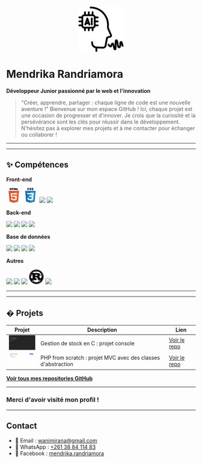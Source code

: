 <p align="center">
  <img src="./image.png" alt="Photo de profil" width="120" />
</p>

# Mendrika Randriamora

**Développeur Junior passionné par le web et l'innovation**

> "Créer, apprendre, partager : chaque ligne de code est une nouvelle aventure !"
> Bienvenue sur mon espace GitHub ! Ici, chaque projet est une occasion de progresser et d'innover.
> Je crois que la curiosité et la persévérance sont les clés pour réussir dans le développement.
> N'hésitez pas à explorer mes projets et à me contacter pour échanger ou collaborer !

---

---

## ✨ Compétences

**Front-end**

<p>
  <img src="https://raw.githubusercontent.com/devicons/devicon/master/icons/html5/html5-original-wordmark.svg" width="40" />
  <img src="https://raw.githubusercontent.com/devicons/devicon/master/icons/css3/css3-original-wordmark.svg" width="40" />
  <img src="https://cdn.jsdelivr.net/gh/devicons/devicon/icons/javascript/javascript-original.svg" width="40" />
  <img src="https://cdn.jsdelivr.net/gh/devicons/devicon/icons/bootstrap/bootstrap-original.svg" width="40" />
</p>

**Back-end**

<p>
  <img src="https://cdn.jsdelivr.net/gh/devicons/devicon/icons/python/python-original.svg" width="40" />
  <img src="https://cdn.jsdelivr.net/gh/devicons/devicon/icons/flask/flask-original.svg" width="40" />
  <img src="https://cdn.jsdelivr.net/gh/devicons/devicon/icons/php/php-original.svg" width="40" />
  <img src="https://cdn.jsdelivr.net/gh/devicons/devicon/icons/laravel/laravel-original.svg" width="40" />
</p>

**Base de données**

<p>
  <img src="https://cdn.jsdelivr.net/gh/devicons/devicon/icons/postgresql/postgresql-original.svg" width="40" />
  <img src="https://cdn.jsdelivr.net/gh/devicons/devicon/icons/mysql/mysql-original.svg" width="40" />
  <img src="https://cdn.jsdelivr.net/gh/devicons/devicon/icons/mongodb/mongodb-original.svg" width="40" />
  <img src="https://cdn.jsdelivr.net/gh/devicons/devicon/icons/sqlite/sqlite-original.svg" width="40" />
</p>

**Autres**

<p>
  <img src="https://cdn.jsdelivr.net/gh/devicons/devicon/icons/c/c-original.svg" width="40"/>
  <img src="https://cdn.jsdelivr.net/gh/devicons/devicon/icons/numpy/numpy-original.svg" width="40"/>
  <img src="https://cdn.jsdelivr.net/gh/devicons/devicon/icons/pandas/pandas-original.svg" width="40"/>
  <img src="https://raw.githubusercontent.com/devicons/devicon/master/icons/rust/rust-original.svg" width="40"/>
  <img src="https://cdn.jsdelivr.net/gh/devicons/devicon/icons/git/git-original.svg" width="40"/>
</p>

---

---

## � Projets

| Projet                                              | Description                                                  | Lien                                                                     |
| --------------------------------------------------- | ------------------------------------------------------------ | ------------------------------------------------------------------------ |
| <img src="./c.png" width="80" alt="Projet C" />     | Gestion de stock en C : projet console                       | [Voir le repo](https://github.com/Mendrika-Randriamora/gestion-de-stock) |
| <img src="./php.png" width="80" alt="Projet PHP" /> | PHP from scratch : projet MVC avec des classes d'abstraction | [Voir le repo](https://github.com/Mendrika-Randriamora/livre-d-or)       |

<p>
  <a href="https://github.com/Mendrika-Randriamora"><b>Voir tous mes repositories GitHub</b></a>
</p>

---

### Merci d'avoir visité mon profil !

---

## Contact

- 📧 Email : [wanimirana@gmail.com](mailto:wanimirana@gmail.com)
- 💬 WhatsApp : [+261 38 84 114 83](https://wa.me/261388411483)
- 🔵 Facebook : [mendrika.randriamora](https://facebook.com/mendrika.randriamora)
